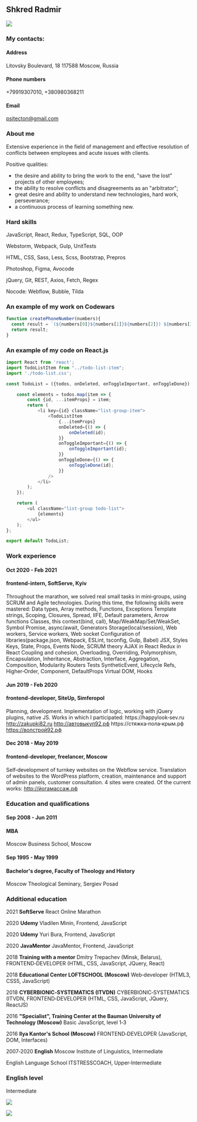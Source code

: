 ## Shkred Radmir ##

![](img/me3.jpg)

### My contacts:
#### Address
Litovsky Boulevard, 18
117588 Moscow, Russia
#### Phone numbers
+79919307010,
+380980368211
#### Email
psitecton@gmail.com

### About me

Extensive experience in the field of management and effective resolution of conflicts between
employees and acute issues with clients.

Positive qualities:
* the desire and ability to bring the work to the end, "save the lost" projects of other employees;
* the ability to resolve conflicts and disagreements as an "arbitrator";
* great desire and ability to understand new technologies, hard work, perseverance;
* a continuous process of learning something new.

### Hard skills

JavaScript, React, Redux,
TypeScript, SQL, OOP

Webstorm, Webpack, Gulp,
UnitTests

HTML, CSS, Sass, Less,
Scss, Bootstrap, Prepros

Photoshop, Figma, Avocode

jQuery, Git, REST, Axios,
Fetch, Regex

Nocode: Webflow, Bubble, Tilda

### An example of my work on Codewars

```JavaScript
function createPhoneNumber(numbers){
  const result = `(${numbers[0]}${numbers[1]}${numbers[2]}) ${numbers[3]}${numbers[4]}${numbers[5]}-${numbers[6]}${numbers[7]}${numbers[8]}${numbers[9]}`;
  return result;
}
```

### An example of my code on React.js

```JavaScript
import React from 'react';
import TodoListItem from "../todo-list-item";
import './todo-list.css';

const TodoList = ({todos, onDeleted, onToggleImportant, onToggleDone}) => {

    const elements = todos.map(item => {
        const {id, ...itemProps} = item;
        return (
            <li key={id} className="list-group-item">
                <TodoListItem
                    {...itemProps}
                    onDeleted={() => {
                        onDeleted(id);
                    }}
                    onToggleImportant={() => {
                        onToggleImportant(id);
                    }}
                    onToggleDone={() => {
                        onToggleDone(id);
                    }}
                />
            </li>
        );
    });

    return (
        <ul className="list-group todo-list">
            {elements}
        </ul>
    );
};

export default TodoList;
```

### Work experience

#### Oct 2020 - Feb 2021
#### frontend-intern, SoftServe, Кyiv
Throughout the marathon, we solved real small tasks in
mini‑groups, using SCRUM and Agile technologies. During this
time, the following skills were mastered:
Data types, Array methods, Functions, Exceptions
Template strings, Scoping, Closures, Spread, IIFE, Default
parameters, Arrow functions
Сlasses, this context(bind, call), Map/WeakMap/Set/WeakSet,
Symbol
Promise, async/await, Generators
Storage(local/session), Web workers, Service workers, Web
socket
Configuration of libraries(package.json, Webpack, ESLint, tsconfig,
Gulp, Babel)
JSX, Styles
Keys, State, Props, Events
Node, SCRUM theory
AJAX in React
Redux in React
Coupling and cohesion, Overloading, Overriding, Polymorphism,
Encapsulation, Inheritance, Abstraction, Interface, Aggregation,
Composition, Modularity
Routers
Tests
SyntheticEvent, Lifecycle
Refs, Higher‑Order, Component, DefaultProps
Virtual DOM, Hooks

#### Jun 2019 - Feb 2020
#### frontend-developer, SiteUp, Simferopol
Planning, development. Implementation of logic, working with
jQuery plugins, native JS.
Works in which I participated:
https://happylook‑sev.ru
http://zakupki82.ru
http://автовыкуп92.рф
https://стяжка‑пола‑крым.рф
https://волстрой92.рф

#### Dec 2018 - May 2019
#### frontend-developer, freelancer, Moscow
Self‑development of turnkey websites on the Webflow service.
Translation of websites to the WordPress platform, creation,
maintenance and support of admin panels, customer consultation.
4 sites were created. Of the current works:
http://йогамассаж.рф

### Education and qualifications
#### Sep 2008 - Jun 2011
#### МВА
Moscow Business School, Moscow

#### Sep 1995 - May 1999
#### Bachelor's degree, Faculty of Theology and History
Moscow Theological Seminary, Sergiev Posad

### Additional education

2021
**SoftServe**
React Online Marathon

2020
**Udemy**
Vladilen Minin, Frontend, JavaScript

2020
**Udemy**
Yuri Bura, Frontend, JavaScript

2020
**JavaMentor**
JavaMentor, Frontend, JavaScript

2018
**Training with a mentor**
Dmitry Trepachev (Minsk, Belarus), FRONTEND‑DEVELOPER (HTML, CSS, JavaScript, JQuery,
React)

2018
**Educational Center LOFTSCHOOL (Moscow)**
Web‑developer (HTML3, CSS5, JavaScript)

2018
**CYBERBIONIC‑SYSTEMATICS (ITVDN)**
CYBERBIONIC‑SYSTEMATICS (ITVDN, FRONTEND‑DEVELOPER (HTML, CSS, JavaScript,
JQuery, ReactJS)

2016
**"Specialist", Training Center at the Bauman University of Technology (Moscow)**
Basic JavaScript, level 1‑3

2016
**Ilya Kantor's School (Moscow)**
FRONTEND‑DEVELOPER (JavaScript, DOM, Interfaces)

2007‑2020
**English**
Moscow Institute of Linguistics, Intermediate

English Language School ITSTRESSCOACH, Upper‑Intermediate

### English level
Intermediate

![](img/certificateJS.jpg)

![](img/english_sertification.jpg)